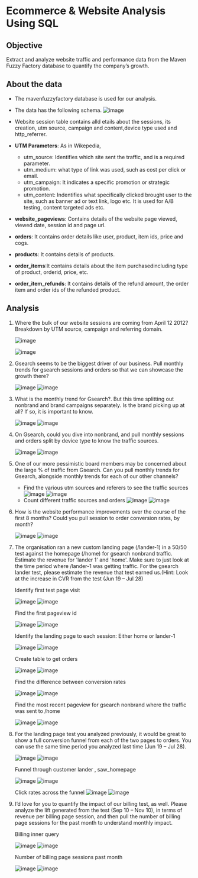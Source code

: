 # Ecommerce & Website Analysis Using SQL 

## Objective 
Extract and analyze website traffic and performance data from the Maven Fuzzy Factory
database to quantify the company’s growth.  
 
## About the data 
- The mavenfuzzyfactory database is used for our analysis.
- The data has the following schema. 
![image](https://github.com/pooja614/Data-Analytics/assets/69869583/578d08dc-8dce-4cce-8f35-51f06d130110)

- Website session table contains alld etails about the sessions, its creation, utm source, campaign and content,device type used and http_referrer.
- <b>UTM Parameters</b>: As in Wikepedia, 
   - utm_source: Identifies which site sent the traffic, and is a required parameter.
   - utm_medium: what type of link was used, such as cost per click or email.
   - utm_campaign: It indicates a specific promotion or strategic promotion.
   - utm_content: Indentifies what specifically clicked brought user to the site, such as banner ad or text link, logo etc. It is used for A/B testing, content targeted ads etc.
- <b>website_pageviews</b>: Contains details of the website page viewed, viewed date, session id and page url. 
- <b>orders</b>: It contains order details like user, product, item ids, price and cogs.
- <b>products</b>: It contains details of products.
- <b>order_items</b>:It contains details about the item purchasedincluding type of product, orderid, price, etc.
- <b>order_item_refunds</b>: It contains details of the refund amount, the order item and order ids of the refunded product.
  
## Analysis 

1. Where the bulk of our website sessions are coming from April 12 2012? Breakdown by UTM source, campaign and referring domain.

   ![image](https://github.com/pooja614/Data-Analytics/assets/69869583/9a17afe8-a9cc-48b9-9ea2-b901b999664c)

   ![image](https://github.com/pooja614/Data-Analytics/assets/69869583/af741919-d2b2-4b3a-9695-f5974d5de02e)


2. Gsearch seems to be the biggest driver of our business. Pull monthly 
trends for gsearch sessions and orders so that we can showcase the growth there?

   ![image](https://github.com/pooja614/Data-Analytics/assets/69869583/5e39697e-9c56-430a-8924-eee8a30d70ce)
   ![image](https://github.com/pooja614/Data-Analytics/assets/69869583/3b462582-897c-4c7a-84c4-5760c08765d3)


3. What is the monthly trend for Gsearch?. But this time splitting out nonbrand and brand campaigns separately. Is the brand picking up at all? If so, it is important to know.
   
   ![image](https://github.com/pooja614/Data-Analytics/assets/69869583/d86f16d1-6ecb-4b7f-a725-fffc0e95c944)
   ![image](https://github.com/pooja614/Data-Analytics/assets/69869583/a12da68b-9dd8-4cc5-a275-b95f99037913)

4. On Gsearch, could you dive into nonbrand, and pull monthly sessions and orders split by device type to know the traffic sources.
   
   ![image](https://github.com/pooja614/Data-Analytics/assets/69869583/e4d231c2-ee19-427e-8343-c0e89cd55704)
   ![image](https://github.com/pooja614/Data-Analytics/assets/69869583/76b21881-671a-44fe-bd64-030aa745c497)

5. One of our more pessimistic board members may be concerned about the large % of traffic from Gsearch. 
Can you pull monthly trends for Gsearch, alongside monthly trends for each of our other channels?

   - Find the various utm sources and referers to see the traffic sources
   ![image](https://github.com/pooja614/Data-Analytics/assets/69869583/415e6780-1aec-40ec-b799-1bef67365fbb)
   ![image](https://github.com/pooja614/Data-Analytics/assets/69869583/f6d0e8f0-c149-4e9f-9a47-8ddba8184567)
   - Count different traffic sources and orders
   ![image](https://github.com/pooja614/Data-Analytics/assets/69869583/abc864b3-c6c3-401f-b0a7-9be47748c0c1)
   ![image](https://github.com/pooja614/Data-Analytics/assets/69869583/10a2dbae-d9a8-4e71-b836-60df86c3fdce)

6. How is the website performance improvements over the course of the first 8 months?
Could you pull session to order conversion rates, by month?

   ![image](https://github.com/pooja614/Data-Analytics/assets/69869583/70caf7c7-825e-4a99-b010-8d285611e466)
   ![image](https://github.com/pooja614/Data-Analytics/assets/69869583/defd18e3-ab79-4b5a-85f4-79e95369d07f)

7. The organisation ran a new custom landing page (/lander-1) in a 50/50 test against the homepage (/home) for gsearch nonbrand traffic.  Estimate the revenue for 'lander 1' and 'home'. Make sure to just look at the time period where /lander-1 was getting traffic.
For the gsearch lander test, please estimate the revenue that test earned us.(Hint: Look at the increase in CVR from the test (Jun 19 – Jul 28)

   Identify first test page visit
     
   ![image](https://github.com/pooja614/Data-Analytics/assets/69869583/9ad3c614-4fea-4834-a510-30f95cd89a27)
   ![image](https://github.com/pooja614/Data-Analytics/assets/69869583/07f8fb74-131c-46de-9aa8-350d4b944e07)

   Find the first pageview id
   
    ![image](https://github.com/pooja614/Data-Analytics/assets/69869583/90424c9e-bc9c-48e8-b624-86a5ce9ed2ce)
    ![image](https://github.com/pooja614/Data-Analytics/assets/69869583/c5fc294a-798e-42e5-a569-ad2039b068fb)

   Identify the landing page to each session: Either home or lander-1
   
    ![image](https://github.com/pooja614/Data-Analytics/assets/69869583/f7b57e80-c2ce-483c-95ed-3514f44697fe)
    ![image](https://github.com/pooja614/Data-Analytics/assets/69869583/05ada6e8-4e8e-4b74-ac15-c1d05759f382)

   Create table to get orders
   
    ![image](https://github.com/pooja614/Data-Analytics/assets/69869583/5d20f0d1-f68d-42fd-974c-9ac4f0563b83)
    ![image](https://github.com/pooja614/Data-Analytics/assets/69869583/cd048e8d-b01e-4b2e-85ad-00dca07ad3d3)

   Find the difference between conversion rates
   
    ![image](https://github.com/pooja614/Data-Analytics/assets/69869583/8e5e9c12-7b91-4245-9c44-dc857a413d7e)
    ![image](https://github.com/pooja614/Data-Analytics/assets/69869583/181c52ee-1657-4252-aa0b-e8e04cd14b0a)

   Find the most recent pageview for gsearch nonbrand where the traffic was sent to /home
   
    ![image](https://github.com/pooja614/Data-Analytics/assets/69869583/e02ec7c3-ac97-4860-b5cd-b097dfcc4fbc)
    ![image](https://github.com/pooja614/Data-Analytics/assets/69869583/989b217f-4445-4680-9d7b-7567285b19f4)

8. For the landing page test you analyzed previously, it would be great to show a full conversion funnel 
from each of the two pages to orders. You can use the same time period you analyzed last time (Jun 19 – Jul 28).

    ![image](https://github.com/pooja614/Data-Analytics/assets/69869583/4e019494-47dc-45f1-8c58-39f79a7e772a)
    ![image](https://github.com/pooja614/Data-Analytics/assets/69869583/20d44855-edbb-45f6-be67-b0c5a545e901)

    Funnel through customer lander , saw_homepage
   
    ![image](https://github.com/pooja614/Data-Analytics/assets/69869583/c1dd3e66-c275-436b-a212-4be53d51e5df)
    ![image](https://github.com/pooja614/Data-Analytics/assets/69869583/e8ffba35-24c3-40d3-84d9-eb80d7adc776)

    Click rates across the funnel 
    ![image](https://github.com/pooja614/Data-Analytics/assets/69869583/245aab5b-ba95-4aaa-9cfc-109db5a66772)
    ![image](https://github.com/pooja614/Data-Analytics/assets/69869583/1c28180c-ea11-424b-bac7-02cdda31ef4b)


9. I’d love for you to quantify the impact of our billing test, as well. Please analyze the lift generated 
from the test (Sep 10 – Nov 10), in terms of revenue per billing page session, and then pull the number 
of billing page sessions for the past month to understand monthly impact.

    Billing inner query
   
    ![image](https://github.com/pooja614/Data-Analytics/assets/69869583/453dd51c-a2c1-4f3d-8ed1-ee338e4dec94)
    ![image](https://github.com/pooja614/Data-Analytics/assets/69869583/5e67663b-3a13-4f7c-9579-3ac6fbe4019c)


    Number of billing page sessions past month
   
    ![image](https://github.com/pooja614/Data-Analytics/assets/69869583/021aa63f-7186-4f0c-87d4-724620108ace)
    ![image](https://github.com/pooja614/Data-Analytics/assets/69869583/817b62ad-6aa7-4539-b4f7-2802987454f4)




